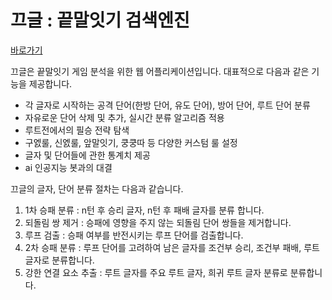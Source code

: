 # 끄글 : 끝말잇기 검색엔진

[바로가기](https://singrum.github.io/ggeugle)

끄글은 끝말잇기 게임 분석을 위한 웹 어플리케이션입니다. 대표적으로 다음과 같은 기능을 제공합니다.

- 각 글자로 시작하는 공격 단어(한방 단어, 유도 단어), 방어 단어, 루트 단어 분류
- 자유로운 단어 삭제 및 추가, 실시간 분류 알고리즘 적용
- 루트전에서의 필승 전략 탐색
- 구엜룰, 신엜룰, 앞말잇기, 쿵쿵따 등 다양한 커스텀 룰 설정
- 글자 및 단어들에 관한 통계치 제공
- ai 인공지능 봇과의 대결

끄글의 글자, 단어 분류 절차는 다음과 같습니다.

1. 1차 승패 분류 : n턴 후 승리 글자, n턴 후 패배 글자를 분류 합니다.
2. 되돌림 쌍 제거 : 승패에 영향을 주지 않는 되돌림 단어 쌍들을 제거합니다.
3. 루프 검출 : 승패 여부를 반전시키는 루프 단어를 검출합니다.
4. 2차 승패 분류 : 루프 단어를 고려하여 남은 글자를 조건부 승리, 조건부 패배, 루트 글자로 분류합니다.
5. 강한 연결 요소 추출 : 루트 글자를 주요 루트 글자, 희귀 루트 글자 분류로 분류합니다.
